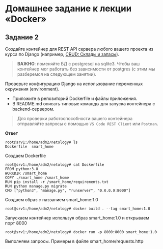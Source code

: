 # Домашнее задание к лекции «Docker»

## Задание 2

Создайте контейнер для REST API сервера любого вашего проекта из курса по Django (например, [CRUD: Склады и запасы](https://github.com/netology-code/dj-homeworks/tree/drf/3.2-crud/stocks_products)).

> **ВАЖНО**: поменяйте БД с postgresql на sqlite3. Чтобы ваш контейнер мог работать без зависимости от postgres (с этим мы разберемся на следующем занятии).

Проверьте конфигурацию Django на использование переменных окружения (environment).

- Приложите в репозиторий Dockerfile и файлы приложения.
- В README.md описать типовые команды для запуска контейнера c backend-сервером.

> Для проверки работоспособности вашего контейнера отправляйте запросы с помощью `VS Code REST Client` или `Postman`.

**Ответ**
```
root@srv1:/home/adm2/netology# ls
Dockerfile  smart_home
```
Создаем Dockerfile
```
root@srv1:/home/adm2/netology# cat Dockerfile
FROM python:3.8
WORKDIR /smart_home
COPY ./smart_home /smart_home
RUN pip install -r /smart_home/requirements.txt
RUN python manage.py migrate
CMD ["python3", "manage.py", "runserver", "0.0.0.0:8000"]
```
Создаем образ с названием smart_home:1.0
```
root@srv1:/home/adm2/netology# docker build . --tag smart_home:1.0
```
Запускаем контейнер используя образ smart_home:1.0 и открываем порт 8000
```
root@srv1:/home/adm2/netology# docker run -p 8000:8000 smart_home:1.0
```
Выполняем запросы. Примеры в файле smart_home/requests.http